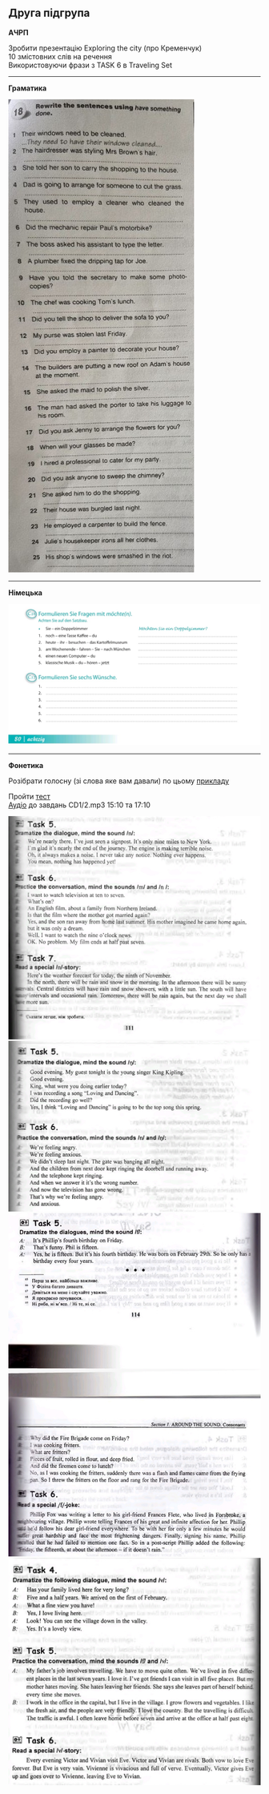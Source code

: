 <h2>Друга підгрупа</h2>

<strong>АЧРП</strong> <br>

Зробити презентацію Exploring the city (про Кременчук) <br>
10 змістовних слів на речення <br>
Використовуючи фрази з TASK 6 в Traveling Set

---

<strong>Граматика</strong> <br>

 <img src="2gr.jpg" alt="">

---

<strong>Німецька</strong> <br>

 <img src="2n.jpg" alt="">

---

<strong>Фонетика</strong> <br>

Розібрати голосну (зі слова яке вам давали) по цьому <a href="http://krnu.org/mod/resource/view.php?id=25308">прикладу<a/> <br>

Пройти <a href="http://krnu.org/mod/quiz/view.php?id=506">тест</a> <br>
<a href="https://drive.google.com/drive/mobile/folders/1wS6gswOli-StjoNAvlZ7RwPoZV7mU7x8">Аудіо</a> до завдань CD1/2.mp3 15:10 та 17:10

<img src="2fn.jpg" alt="">
<img src="2fn2.jpg" alt="">
<img src="2fn3.jpg" alt="">
<img src="2fn4.jpg" alt="">
